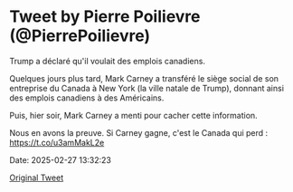 # Tweet by Pierre Poilievre (@PierrePoilievre)

Trump a déclaré qu'il voulait des emplois canadiens.

Quelques jours plus tard, Mark Carney a transféré le siège social de son entreprise du Canada à New York (la ville natale de Trump), donnant ainsi des emplois canadiens à des Américains.

Puis, hier soir, Mark Carney a menti pour cacher cette information.

Nous en avons la preuve. Si Carney gagne, c'est le Canada qui perd : https://t.co/u3amMakL2e

Date: 2025-02-27 13:32:23

[Original Tweet](https://x.com/PierrePoilievre/status/1895104697318416713)

